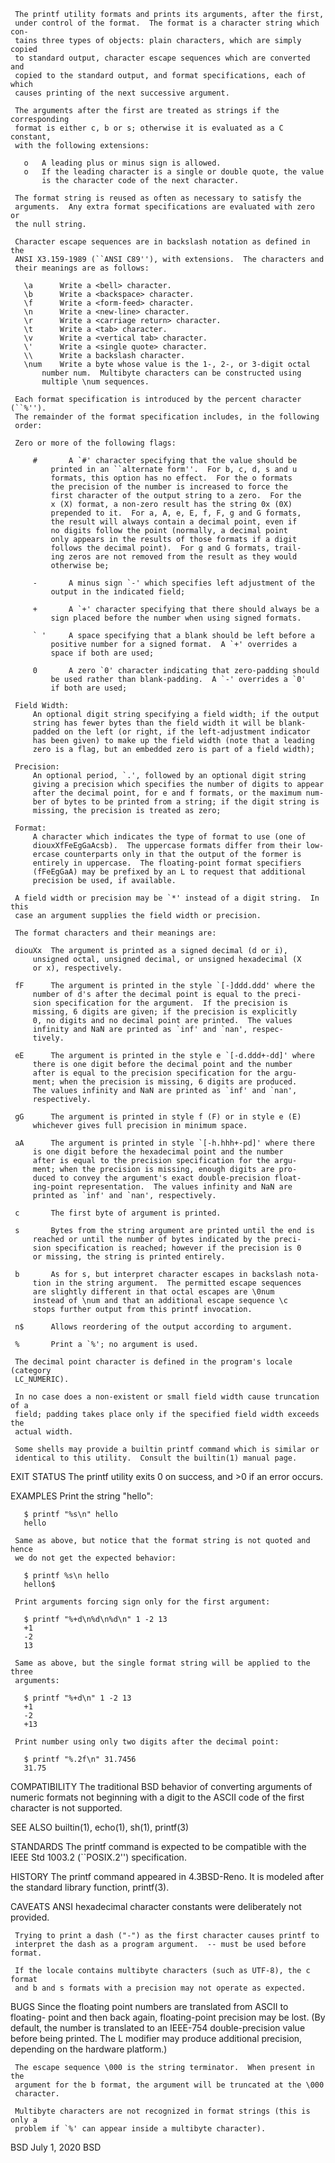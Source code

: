 
     The printf utility formats and prints its arguments, after the first,
     under control of the format.  The format is a character string which con-
     tains three types of objects: plain characters, which are simply copied
     to standard output, character escape sequences which are converted and
     copied to the standard output, and format specifications, each of which
     causes printing of the next successive argument.

     The arguments after the first are treated as strings if the corresponding
     format is either c, b or s; otherwise it is evaluated as a C constant,
     with the following extensions:

	   o   A leading plus or minus sign is allowed.
	   o   If the leading character is a single or double quote, the value
	       is the character code of the next character.

     The format string is reused as often as necessary to satisfy the
     arguments.  Any extra format specifications are evaluated with zero or
     the null string.

     Character escape sequences are in backslash notation as defined in the
     ANSI X3.159-1989 (``ANSI C89''), with extensions.	The characters and
     their meanings are as follows:

	   \a	   Write a <bell> character.
	   \b	   Write a <backspace> character.
	   \f	   Write a <form-feed> character.
	   \n	   Write a <new-line> character.
	   \r	   Write a <carriage return> character.
	   \t	   Write a <tab> character.
	   \v	   Write a <vertical tab> character.
	   \'	   Write a <single quote> character.
	   \\	   Write a backslash character.
	   \num    Write a byte whose value is the 1-, 2-, or 3-digit octal
		   number num.	Multibyte characters can be constructed using
		   multiple \num sequences.

     Each format specification is introduced by the percent character (``%'').
     The remainder of the format specification includes, in the following
     order:

     Zero or more of the following flags:

	     #	     A `#' character specifying that the value should be
		     printed in an ``alternate form''.	For b, c, d, s and u
		     formats, this option has no effect.  For the o formats
		     the precision of the number is increased to force the
		     first character of the output string to a zero.  For the
		     x (X) format, a non-zero result has the string 0x (0X)
		     prepended to it.  For a, A, e, E, f, F, g and G formats,
		     the result will always contain a decimal point, even if
		     no digits follow the point (normally, a decimal point
		     only appears in the results of those formats if a digit
		     follows the decimal point).  For g and G formats, trail-
		     ing zeros are not removed from the result as they would
		     otherwise be;

	     -	     A minus sign `-' which specifies left adjustment of the
		     output in the indicated field;

	     +	     A `+' character specifying that there should always be a
		     sign placed before the number when using signed formats.

	     ` '     A space specifying that a blank should be left before a
		     positive number for a signed format.  A `+' overrides a
		     space if both are used;

	     0	     A zero `0' character indicating that zero-padding should
		     be used rather than blank-padding.  A `-' overrides a `0'
		     if both are used;

     Field Width:
	     An optional digit string specifying a field width; if the output
	     string has fewer bytes than the field width it will be blank-
	     padded on the left (or right, if the left-adjustment indicator
	     has been given) to make up the field width (note that a leading
	     zero is a flag, but an embedded zero is part of a field width);

     Precision:
	     An optional period, `.', followed by an optional digit string
	     giving a precision which specifies the number of digits to appear
	     after the decimal point, for e and f formats, or the maximum num-
	     ber of bytes to be printed from a string; if the digit string is
	     missing, the precision is treated as zero;

     Format:
	     A character which indicates the type of format to use (one of
	     diouxXfFeEgGaAcsb).  The uppercase formats differ from their low-
	     ercase counterparts only in that the output of the former is
	     entirely in uppercase.  The floating-point format specifiers
	     (fFeEgGaA) may be prefixed by an L to request that additional
	     precision be used, if available.

     A field width or precision may be `*' instead of a digit string.  In this
     case an argument supplies the field width or precision.

     The format characters and their meanings are:

     diouXx	 The argument is printed as a signed decimal (d or i),
		 unsigned octal, unsigned decimal, or unsigned hexadecimal (X
		 or x), respectively.

     fF 	 The argument is printed in the style `[-]ddd.ddd' where the
		 number of d's after the decimal point is equal to the preci-
		 sion specification for the argument.  If the precision is
		 missing, 6 digits are given; if the precision is explicitly
		 0, no digits and no decimal point are printed.  The values
		 infinity and NaN are printed as `inf' and `nan', respec-
		 tively.

     eE 	 The argument is printed in the style e `[-d.ddd+-dd]' where
		 there is one digit before the decimal point and the number
		 after is equal to the precision specification for the argu-
		 ment; when the precision is missing, 6 digits are produced.
		 The values infinity and NaN are printed as `inf' and `nan',
		 respectively.

     gG 	 The argument is printed in style f (F) or in style e (E)
		 whichever gives full precision in minimum space.

     aA 	 The argument is printed in style `[-h.hhh+-pd]' where there
		 is one digit before the hexadecimal point and the number
		 after is equal to the precision specification for the argu-
		 ment; when the precision is missing, enough digits are pro-
		 duced to convey the argument's exact double-precision float-
		 ing-point representation.  The values infinity and NaN are
		 printed as `inf' and `nan', respectively.

     c		 The first byte of argument is printed.

     s		 Bytes from the string argument are printed until the end is
		 reached or until the number of bytes indicated by the preci-
		 sion specification is reached; however if the precision is 0
		 or missing, the string is printed entirely.

     b		 As for s, but interpret character escapes in backslash nota-
		 tion in the string argument.  The permitted escape sequences
		 are slightly different in that octal escapes are \0num
		 instead of \num and that an additional escape sequence \c
		 stops further output from this printf invocation.

     n$ 	 Allows reordering of the output according to argument.

     %		 Print a `%'; no argument is used.

     The decimal point character is defined in the program's locale (category
     LC_NUMERIC).

     In no case does a non-existent or small field width cause truncation of a
     field; padding takes place only if the specified field width exceeds the
     actual width.

     Some shells may provide a builtin printf command which is similar or
     identical to this utility.  Consult the builtin(1) manual page.

EXIT STATUS
     The printf utility exits 0 on success, and >0 if an error occurs.

EXAMPLES
     Print the string "hello":

	   $ printf "%s\n" hello
	   hello

     Same as above, but notice that the format string is not quoted and hence
     we do not get the expected behavior:

	   $ printf %s\n hello
	   hellon$

     Print arguments forcing sign only for the first argument:

	   $ printf "%+d\n%d\n%d\n" 1 -2 13
	   +1
	   -2
	   13

     Same as above, but the single format string will be applied to the three
     arguments:

	   $ printf "%+d\n" 1 -2 13
	   +1
	   -2
	   +13

     Print number using only two digits after the decimal point:

	   $ printf "%.2f\n" 31.7456
	   31.75

COMPATIBILITY
     The traditional BSD behavior of converting arguments of numeric formats
     not beginning with a digit to the ASCII code of the first character is
     not supported.

SEE ALSO
     builtin(1), echo(1), sh(1), printf(3)

STANDARDS
     The printf command is expected to be compatible with the IEEE Std 1003.2
     (``POSIX.2'') specification.

HISTORY
     The printf command appeared in 4.3BSD-Reno.  It is modeled after the
     standard library function, printf(3).

CAVEATS
     ANSI hexadecimal character constants were deliberately not provided.

     Trying to print a dash ("-") as the first character causes printf to
     interpret the dash as a program argument.	-- must be used before format.

     If the locale contains multibyte characters (such as UTF-8), the c format
     and b and s formats with a precision may not operate as expected.

BUGS
     Since the floating point numbers are translated from ASCII to floating-
     point and then back again, floating-point precision may be lost.  (By
     default, the number is translated to an IEEE-754 double-precision value
     before being printed.  The L modifier may produce additional precision,
     depending on the hardware platform.)

     The escape sequence \000 is the string terminator.  When present in the
     argument for the b format, the argument will be truncated at the \000
     character.

     Multibyte characters are not recognized in format strings (this is only a
     problem if `%' can appear inside a multibyte character).

BSD				 July 1, 2020				   BSD
